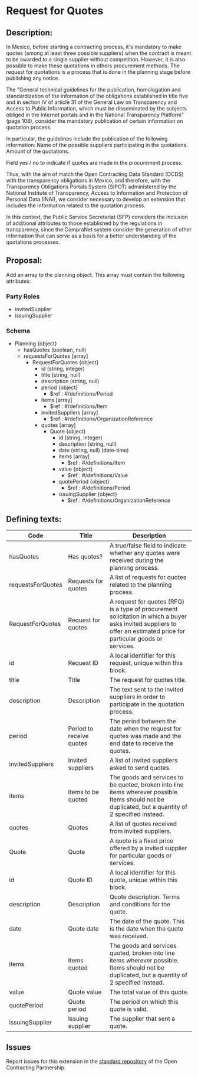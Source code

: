 # Request for Quotes
## Description:

In Mexico, before starting a contracting process, it's mandatory to make quotes (among at least three possible suppliers) when the contract is meant to be awarded to a single supplier without competition. However, it is also possible to make these quotations in others procurement methods. The request for quotations is a process that is done in the planning stage before publishing any notice.

The "General technical guidelines for the publication, homologation and standardization of the information of the obligations established in title five and in section IV of article 31 of the General Law on Transparency and Access to Public Information, which must be disseminated by the subjects obliged in the Internet portals and in the National Transparency Platform" (page 108), consider the mandatory publication of certain information on quotation process.

In particular, the guidelines include the publication of the following information:
Name of the possible suppliers participating in the quotations.
Amount of the quotations.

Field yes / no to indicate if quotes are made in the procurement process.

Thus, with the aim of match the Open Contracting Data Standard (OCDS) with the transparency obligations in Mexico, and therefore, with the Transparency Obligations Portals System (SIPOT) administered by the National Institute of Transparency, Access to Information and Protection of Personal Data (INAI), we consider necessary to develop an extension that includes the information related to the quotation process.

In this context, the Public Service Secretariat (SFP) considers the inclusion of additional attributes to those established by the regulations in transparency, since the CompraNet system consider the generation of other information that can serve as a basis for a better understanding of the quotations processes.

## Proposal:

Add an array to the planning object. This array must contain the following attributes:

### Party Roles
- invitedSupplier
- issuingSupplier

### Schema
- Planning {object} 
  - hasQuotes (boolean, null)
  - requestsForQuotes [array]
    - RequestForQuotes {object}
      - id (string, integer)
      - title (string, null)
      - description (string, null)
      - period {object} 
        - $ref : #/definitions/Period
      - items [array] 
        - $ref : #/definitions/Item
      - invitedSuppliers [array]
        - $ref : #/definitions/OrganizationReference
      - quotes [array] 
        - Quote {object}
          - id (string, integer)
          - description (string, null)
          - date (string, null) (date-time)
          - items [array]
            - $ref : #/definitions/Item
          - value {object}
            - $ref : #/definitions/Value
          - quotePeriod {object}
            - $ref : #/definitions/Period
          - issuingSupplier {object}
            - $ref : #/definitions/OrganizationReference


## Defining texts:


**Code** | **Title** | **Description**
--|--|--
hasQuotes | Has quotes? | A true/false field to indicate whether any quotes were received during the planning process.
requestsForQuotes | Requests for quotes | A list of requests for quotes related to the planning process.
RequestForQuotes | Request for quotes | A request for quotes (RFQ) is a type of procurement solicitation in which a buyer asks invited suppliers to offer an estimated price for particular goods or services.
id | Request ID | A local identifier for this request, unique within this block.
title | Title | The request for quotes title.
description | Description | The text sent to the invited suppliers in order to participate in the quotation process.
period | Period to receive quotes | The period between the date when the request for quotes was made and the end date to receive the quotes.
invitedSuppliers | Invited suppliers | A list of invited suppliers asked to send quotes.
items | Items to be quoted | The goods and services to be quoted, broken into line items wherever possible. Items should not be duplicated, but a quantity of 2 specified instead.
quotes | Quotes | A list of quotes received from invited suppliers.
Quote | Quote | A quote is a fixed price offered by a invited supplier for particular goods or services.
id | Quote ID | A local identifier for this quote, unique within this block.
description | Description | Quote description. Terms and conditions for the quote.
date | Quote date | The date of the quote. This is the date when the quote was received.
items | Items quoted | The goods and services quoted, broken into line items wherever possible. Items should not be duplicated, but a quantity of 2 specified instead.
value | Quote value | The total value of this quote.
quotePeriod | Quote period | The period on which this quote is valid.
issuingSupplier | Issuing supplier | The supplier that sent a quote.

## Issues 

Report issues for this extension in the [standard repository](https://github.com/open-contracting/standard/issues/599) of the Open Contracting Partnership.
